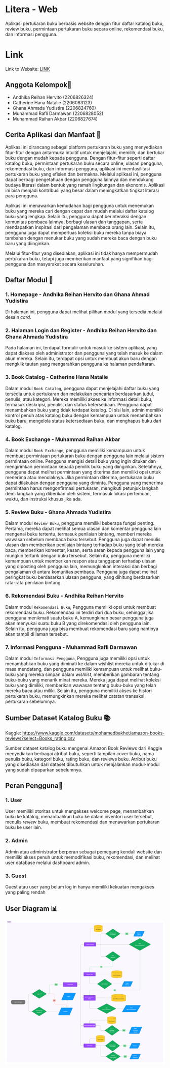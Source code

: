 # Litera - Web
Aplikasi pertukaran buku berbasis website dengan fitur daftar katalog buku, review buku, permintaan pertukaran buku secara online, rekomendasi buku, dan informasi pengguna. 

# Link
Link to Website: [LINK](http://litera-b06-tk-tutorial.pbp.cs.ui.ac.id)

## Anggota Kelompok👥
- Andhika Reihan Hervito (2206826324)
- Catherine Hana Natalie (2206083123)
- Ghana Ahmada Yudistira (2206824760)
- Muhammad Rafli Darmawan (2206828052)
- Muhammad Raihan Akbar (2206827674)

## Cerita Aplikasi dan Manfaat 🍃
Aplikasi ini dirancang sebagai platform pertukaran buku yang menyediakan fitur-fitur dengan antarmuka intuitif untuk menjelajahi, memilih, dan bertukar buku dengan mudah kepada pengguna. Dengan fitur-fitur seperti daftar katalog buku, permintaan pertukaran buku secara online, ulasan pengguna, rekomendasi buku, dan informasi pengguna, aplikasi ini memfasilitasi pertukaran buku yang efisien dan bermakna. Melalui aplikasi ini, pengguna dapat berbagi pengetahuan dengan pengguna lainnya dan mendukung budaya literasi dalam bentuk yang ramah lingkungan dan ekonomis. Aplikasi ini bisa menjadi kontribusi yang besar dalam meningkatkan tingkat literasi para pengguna.

Aplikasi ini menawarkan kemudahan bagi pengguna untuk menemukan buku yang mereka cari dengan cepat dan mudah melalui daftar katalog buku yang lengkap. Selain itu, pengguna dapat berinteraksi dengan komunitas pembaca lainnya, berbagi ulasan dan tanggapan, serta mendapatkan inspirasi dari pengalaman membaca orang lain. Selain itu, pengguna juga dapat memperluas koleksi buku mereka tanpa biaya tambahan dengan menukar buku yang sudah mereka baca dengan buku baru yang diinginkan.

Melalui fitur-fitur yang disediakan, aplikasi ini tidak hanya mempermudah pertukaran buku, tetapi juga memberikan manfaat yang signifikan bagi pengguna dan masyarakat secara keseluruhan.

## Daftar Modul 📃
### 1. Homepage - Andhika Reihan Hervito dan Ghana Ahmad Yudistira
Di halaman ini, pengguna dapat melihat pilihan modul yang tersedia melalui desain *card*.

### 2. Halaman Login dan Register - Andhika Reihan Hervito dan Ghana Ahmada Yudistira
Pada halaman ini, terdapat formulir untuk masuk ke sistem aplikasi, yang dapat diakses oleh administrator dan pengguna yang telah masuk ke dalam akun mereka. Selain itu, terdapat opsi untuk membuat akun baru dengan mengklik tautan yang mengarahkan pengguna ke halaman pendaftaran.

### 3. Book Catalog - Catherine Hana Natalie
Dalam modul `Book Catalog`, pengguna dapat menjelajahi daftar buku yang tersedia untuk pertukaran dan melakukan pencarian berdasarkan judul, penulis, atau kategori. Mereka memiliki akses ke informasi detail buku, termasuk deskripsi, penulis, dan status ketersediaan. Pengguna dapat menambahkan buku yang tidak terdapat katalog. Di sisi lain, admin memiliki kontrol penuh atas katalog buku dengan kemampuan untuk menambahkan buku baru, mengelola status ketersediaan buku, dan menghapus buku dari katalog.

### 4. Book Exchange - Muhammad Raihan Akbar
Dalam modul `Book Exchange`, pengguna memiliki kemampuan untuk membuat permintaan pertukaran buku dengan pengguna lain melalui sistem permintaan online. Pengguna mengisi detail buku yang ingin ditukar dan mengirimkan permintaan kepada pemilik buku yang diinginkan. Setelahnya, pengguna dapat melihat permintaan yang diterima dan memiliki opsi untuk menerima atau menolaknya. Jika permintaan diterima, pertukaran buku dapat dilakukan dengan pengguna yang diminta. Pengguna yang menerima permintaan harus mengonfirmasi pertukaran, mengikuti petunjuk langkah demi langkah yang diberikan oleh sistem, termasuk lokasi pertemuan, waktu, dan instruksi khusus jika ada.

### 5. Review Buku - Ghana Ahmada Yudistira
Dalam modul `Review Buku`, pengguna memiliki beberapa fungsi penting. Pertama, mereka dapat melihat semua ulasan dan komentar pengguna lain mengenai buku tertentu, termasuk penilaian bintang, memberi mereka wawasan sebelum membaca buku tersebut. Pengguna juga dapat menulis ulasan dan memberikan penilaian bintang terhadap buku yang telah mereka baca, memberikan komentar, kesan, serta saran kepada pengguna lain yang mungkin tertarik dengan buku tersebut. Selain itu, pengguna memiliki kemampuan untuk memberikan respon atau tanggapan terhadap ulasan yang diposting oleh pengguna lain, memungkinkan interaksi dan berbagi pengalaman di antara komunitas pembaca. Pengguna juga dapat melihat peringkat buku berdasarkan ulasan pengguna, yang dihitung berdasarkan rata-rata penilaian bintang.

### 6. Rekomendasi Buku - Andhika Reihan Hervito
Dalam modul `Rekomendasi Buku`, Pengguna memiliki opsi untuk membuat rekomendasi buku. Rekomendasi ini terdiri dari dua buku, sehingga jika pengguna menikmati suatu buku A, kemungkinan besar pengguna juga akan menyukai suatu buku B yang direkomendasi oleh pengguna lain. Selain itu, pengguna juga bisa membuat rekomendasi baru yang nantinya akan tampil di laman tersebut.

### 7. Informasi Pengguna - Muhammad Rafli Darmawan
Dalam modul `Informasi Pengguna`,  Pengguna juga memiliki opsi untuk menambahkan buku yang diminati ke dalam wishlist mereka untuk ditukar di masa mendatang, dan pengguna memiliki kemampuan untuk melihat buku-buku yang mereka simpan dalam *wishlist*, memberikan gambaran tentang buku-buku yang menarik minat mereka. Mereka juga dapat melihat koleksi buku yang dimiliki, memberikan wawasan tentang buku-buku yang telah mereka baca atau miliki. Selain itu, pengguna memiliki akses ke histori pertukaran buku, memungkinkan mereka melihat catatan transaksi pertukaran sebelumnya.


## Sumber Dataset Katalog Buku 📚
Kaggle: https://www.kaggle.com/datasets/mohamedbakhet/amazon-books-reviews?select=Books_rating.csv

Sumber dataset katalog buku mengenai Amazon Book Reviews dari Kaggle menyediakan berbagai atribut buku, seperti tampilan cover buku, nama penulis buku, kategori buku, rating buku, dan reviews buku. Atribut buku yang disediakan dari dataset dibutuhkan untuk menjalankan modul-modul yang sudah dipaparkan sebelumnya.

## Peran Pengguna👤

### 1. User

User memiliki otoritas untuk mengakses welcome page, menambahkan buku ke katalog, menambahkan buku ke dalam inventori user tersebut, menulis *review* buku, membuat rekomendasi dan menawarkan pertukaran buku ke user lain.

### 2. Admin

Admin atau administrator berperan sebagai pemegang kendali website dan memiliki akses penuh untuk memodifikasi buku, rekomendasi, dan melihat user database melalui dashboard admin.

### 3. Guest

Guest atau user yang belum log in hanya memiliki kekuatan mengakses yang paling rendah

## User Diagram 📊

![User Diagram](assets/images/user_story.png)
